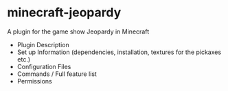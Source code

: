 # minecraft-jeopardy
A plugin for the game show Jeopardy in Minecraft

* Plugin Description
* Set up Information (dependencies, installation, textures for the pickaxes etc.)
* Configuration Files
* Commands / Full feature list
* Permissions
